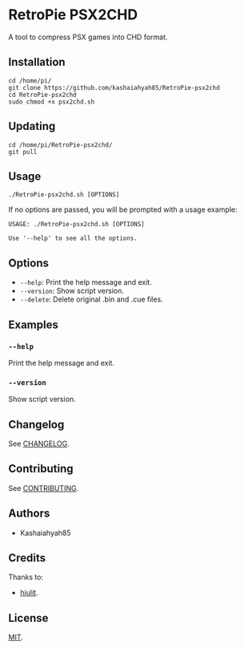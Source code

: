 # RetroPie PSX2CHD

A tool to compress PSX games into CHD format.

## Installation

```
cd /home/pi/
git clone https://github.com/kashaiahyah85/RetroPie-psx2chd
cd RetroPie-psx2chd
sudo chmod +x psx2chd.sh
```

## Updating

```
cd /home/pi/RetroPie-psx2chd/
git pull
```

## Usage

```
./RetroPie-psx2chd.sh [OPTIONS]
```

If no options are passed, you will be prompted with a usage example:

```
USAGE: ./RetroPie-psx2chd.sh [OPTIONS]

Use '--help' to see all the options.
```

## Options

* `--help`: Print the help message and exit.
* `--version`: Show script version.
* `--delete`: Delete original .bin and .cue files.

## Examples

### `--help`

Print the help message and exit.

### `--version`

Show script version.

## Changelog

See [CHANGELOG](/CHANGELOG.md).

## Contributing

See [CONTRIBUTING](/CONTRIBUTING.md).

## Authors

* Kashaiahyah85

## Credits

Thanks to:

* [hiulit](https://github.com/hiulit).

## License

[MIT](/LICENSE).
